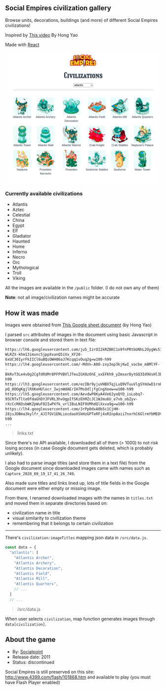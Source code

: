 ## Social Empires civilization gallery
Browse units, decorations, buildings (and more) of different Social Empires civilizations!

Inspired by [This video](https://www.youtube.com/watch?v=k7tR9cOjO0g) By Hong Yao

Made with [React](https://reactjs.org)

![](public/atlantis.png)

### Currently available civilizations
- Atlantis
- Aztec
- Celestial
- China
- Egypt
- Elf
- Gladiator
- Haunted
- Home
- Inferno
- Necro
- Orc
- Mythological
- Troll
- Viking

All the images are available in the `/public` folder. (I do not own any of them)

**Note**: not all image/civilization names might be accurate

## How it was made

Images were obtained from [This Google sheet document](https://docs.google.com/spreadsheets/d/1UTj8a_ie4BrixZcTBerNbhft4iZB3S0rWo1OKgfjhAo/edit#gid=0) (by Hong Yao)

I parsed `src` attributes of images in the document using basic Javascript in browser console and stored them in text file:
```
https://lh6.googleusercontent.com/ju5_IzrOI2kRZBKC1o9fnPRtbUNhL2OygWs53l641VIpwk3_IGXuYsxl7GAY7yM-WLRZX-khm13imunc5jppXvanQ5iVx_XF20-6xUC30IyrFkIICl6uBQsOWH06aJ7Kcqq1vOuq2g=w100-h99
https://lh4.googleusercontent.com/-MdVn-A0O-zxy3op3kjKwI_vocbe_m8MlYF--BkRvT3Le4vOg2CgTdRdMr8PFPVBVlJTeuIGX0z6hE_xxEFKh9_yZmxarDytGQ3Id9UsHl3EIlyR8iyhwQACenACjqpbpDsnkPYsdw=w100-h99
https://lh3.googleusercontent.com/ezIBr9yjuVHBXTqjLuQ9VTuuVlgSYmUwD1rnKf4W2Uy4QxwEPn6aWhK6BAwjljHKWHkob9K0xKuT7e_KcggxlcH2-pQ_8OOgKgjlRXKeHUlocr_IwjnWdAErIH7MsOdljfgCngXoew=w100-h99
https://lh5.googleusercontent.com/AevdwP8KyA4Ve6JyoQYD_isLobq7-95CRTxTlteOfdaGhDYJFVRL3hvOgpIfSKzEhMZcJC1WJmu6U_e7vb_obZyv-rXcCcRKDsbWKZpWuF02IwPXfk_vrlIBuLNIF9VMhdQlXxva9g=w100-h99
https://lh4.googleusercontent.com/JrPp0dxA0b5c1CjHH-28juJDBma3kylfr_4JIfGV1ENLiocdaoXSkHzGPTeRFj4xRInp8aii7nxrhC6GlrmYbMEOVKNXkCubvJxAqkpPbnEiFgHLIooDccbLWZd364gMHeeLkMwsig=w100-h99
...
```
>links.txt

Since there's no API available, I downloaded all of them (> 1000) to not risk losing access (in case Google document gets deleted, which is probably unlikely).

I also had to parse image titles (and store them in a text file) from the Google document since downloaded images came with names such as `Capture_2020_09_19_17_41_26_749`.

Also made sure titles and links lined up, lots of title fields in the Google document were either empty or missing image.

From there, I renamed downloaded images with the names in `titles.txt` and moved them in separate directories based on:

- civilization name in title
- visual similarity to civilization theme
- remembering that it belongs to certain civilization

---

There's `civilization:imageTitles` mapping json data in `/src/data.js`. 

```js
const data = {
  "atlantis": [
    "Atlantis Archer",
    "Atlantis Archery",
    "Atlantis Decoration",
    "Atlantis Field",
    "Atlantis Mill",
    "Atlantis Quarters",
    // ...
  ]
  // ...
```
>/src/data.js

When user selects `civilization`, map function generates images through `data[civilization]`.

## About the game
- By: [Socialpoint](https://www.socialpoint.es/)
- Release date: 2011
- Status: discontinued

Social Empires is still preserved on this site: http://www.4399.com/flash/101868.htm and available to play (you must have Flash Player enabled)

